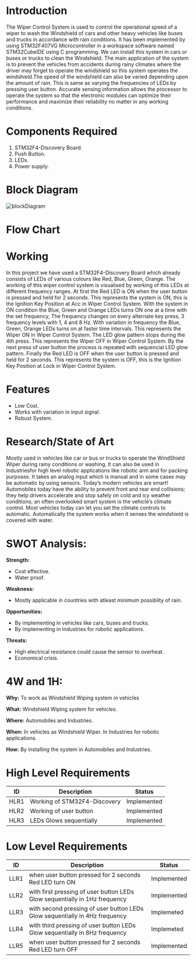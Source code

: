 # Introduction

The Wiper Control System is used to control the operational speed of a wiper to  wash the Windshield of cars and other heavy vehicles like buses and trucks in accordance with rain conditions. It has been implemented by using STM32F407VG Microcontroller in a workspace software named STM32CubeIDE using C programming. We can install this system in cars or buses or trucks to clean the Windshield. The main application of the system is to prevent the vehicles from accidents during rainy climates where the driver may forget to operate the windshield so this system operates the windshield.The speed of the windshield can also be varied depending upon the amount of rain. This is same as varying the frequencies of LEDs by pressing user button. Accurate sensing information allows the processor to operate the system so that the electronic modules can optimize their performance and maximize their reliability no matter in any working conditions.

# Components Required

1. STM32F4-Discovery Board.
2. Push Button.
3. LEDs.
4. Power supply.

# Block Diagram
![blockDiagram](https://user-images.githubusercontent.com/101913331/168448636-cf8a9e5a-4b56-4d8d-bc3d-d0ee360f5aac.png)

# Flow Chart

# Working

In this project we have used a STM32F4-Discovery Board which already consists of LEDs of various colours like Red, Blue, Green, Orange. The working of this wiper control system is visualised by working of this LEDs at different frequency ranges. At first the Red LED is ON when the user button is pressed and held for 2 seconds. This represents the system is ON, this is the Ignition Key Position at Acc in Wiper Control System. With the system in ON condition the Blue, Green and Orange LEDs turns ON one at a time with the set frequency, The frequency changes on every alternate key press, 3 frequency levels with 1, 4 and 8 Hz. With variation in frequency the Blue, Green, Orange LEDs turns on at faster time intervals. This represents the Wiper ON in Wiper Control System. The LED glow pattern stops during the 4th press. This represents the Wiper OFF in Wiper Control System. By the next press of user button the process is repeated with sequencial LED glow pattern. Finally the Red LED is OFF when the user button is pressed and held for 2 seconds. This represents the system is OFF, this is the Ignition Key Position at Lock in Wiper Control System.

# Features
- Low Cost.
- Works with variation in input signal.
- Robust System.

# Research/State of Art

Mostly used in vehicles like car or bus or trucks to operate the WindShield Wiper during rainy conditions or washing. It can also be used in Industriesfor high level robotic applications like robotic arm and for packing purposes. It takes an analog input which is manual and in some cases may be automatic by using sensors. Today’s modern vehicles are smart! Automobiles today have the ability to prevent front and rear end collisions; they help drivers accelerate and stop safely on cold and icy weather conditions;  an often overlooked smart system is the vehicle’s climate control. Most vehicles today can let you set the climate controls to automatic. Automatically the system works when it senses the windshield is covered with water.

# **SWOT Analysis:**

**Strength:**

- Cost effective.
- Water proof.

**Weakness:**
- Mostly applicable in countries with atleast minimum possiblity of rain.

**Opportunities:**

- By implementing in vehicles like cars, buses and trucks.
- By implementing in Industries for robotic applications.

**Threats:**
- High electrical resistance could cause the sensor to overheat.
- Economical crisis.

# **4W and 1H:**

**Why:**
To work as Windshield Wiping system in vehicles

**What:**
Windshield Wiping system for vehicles. 

**Where:**
Automobiles and Industries.

**When:**
In vehicles as Windshield Wiper. In Industries for robotic applications.

**How:**
By installing the system in Automobiles and Industries.


# High Level Requirements
| ID | Description | Status |
|----|-------------|--------|
| HLR1 | Working of STM32F4-Discovery | Implemented |
| HLR2 | Working of user button | Implemented | 	
| HLR3 | LEDs Glows sequentially| Implemented |

# Low Level Requirements
| ID | Description | Status |
|----|-------------|--------|
| LLR1 | when user button pressed for 2 seconds Red LED turn ON | Implemented |
| LLR2 | with first pressing of user button LEDs Glow sequentially in 1Hz frequency | Implemented |
| LLR3 | with second pressing of user button LEDs Glow sequentially in 4Hz frequency | Implemeted |
| LLR4 | with third pressing of user button LEDs Glow sequentially in 8Hz frequency | Implemeted |
| LLR5 | when user button pressed for 2 seconds Red LED turn OFF | Implemented |
